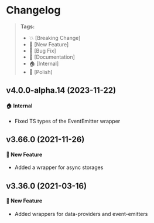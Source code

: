 Changelog
=========

> **Tags:**
> - :boom:       [Breaking Change]
> - :rocket:     [New Feature]
> - :bug:        [Bug Fix]
> - :memo:       [Documentation]
> - :house:      [Internal]
> - :nail_care:  [Polish]

## v4.0.0-alpha.14 (2023-11-22)

#### :house: Internal

* Fixed TS types of the EventEmitter wrapper

## v3.66.0 (2021-11-26)

#### :rocket: New Feature

* Added a wrapper for async storages

## v3.36.0 (2021-03-16)

#### :rocket: New Feature

* Added wrappers for data-providers and event-emitters
